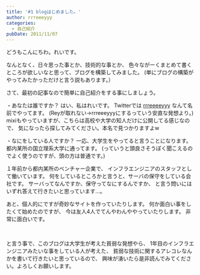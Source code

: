 ```yaml
---
title: '#1 blogはじめました。'
author: rrreeeyyy
categories:
  - 自己紹介
pubDate: 2011/11/07
---
```


どうもこんにちわ。れいです。

なんとなく、日々思った事とか、技術的な事とか、
色々ながーくまとめて書くところが欲しいなと思って、ブログを構築してみました。
(単にブログの構築がやってみたかっただけと言う説もあります。）

さて、最初の記事なので簡単に自己紹介をする事にしましょう。

<!--more-->

・あなたは誰ですか？
はい、私はれいです。
Twitterでは <a title="rrreeeyyy" href="https://twitter.com/#!/rrreeeyyy" target="_blank">rrreeeeyyy</a> なんて名前でやってます。
(Reyが取れない→rrreeeyyyにするっていう安直な発想より。)
mixiもやっていますが、こちらは高校や大学の知人だけに公開してる感じなので、
気になったら探してみてください。本名で見つかりますよw

・なにをしている人ですか？
一応、大学生をやってると言うことになります。
都内某所の国立理系大学に通ってます。
(っていうと頭良さそうぽく聞こえるのでよく使うのですが、頭の方は普通です。)

１年前から都内某所のベンチャー企業で、
インフラエンジニアのスタッフとして働いています。
何をしているところかと言うと、サーバの保守をしている会社です。
サーバってなんですか、保守ってなにするんですか、
と言う問いにはいずれ答えて行きたいと思っています…。

あと、個人的にですが奇妙なサイトを作っていたりします。
何か面白い事をしたくて始めたのですが、
今は友人4人でてんやわんややっていたりします。
非常に面白いです。

&nbsp;

と言う事で、このブログは大学生が考えた貧弱な発想やら、
1年目のインフラエンジニアみたいな事をしている人が考えた、
貧弱な技術に関するアレコレなんかを書いて行きたいと思っているので、
興味が湧いたら是非読んでみてください。よろしくお願いします。
